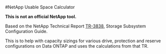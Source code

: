 #NetApp Usable Space Calculator

**This is not an official NetApp tool.**

Based on the NetApp Technical Report [TR-3838](http://www.netapp.com/us/media/tr-3838.pdf), Storage Subsystem Configuration Guide.

This is to help with capacity sizings for various drive, protection and reserve configurations on Data ONTAP and uses the calculations from that TR.






